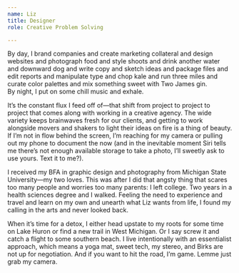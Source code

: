 ```yaml
---
name: Liz
title: Designer
role: Creative Problem Solving

---
```

By day, I brand companies and create marketing collateral and design websites
and photograph food and style shoots and drink another water and downward dog
and write copy and sketch ideas and package files and edit reports and
manipulate type and chop kale and run three miles and curate color palettes and
mix something sweet with Two James gin.<br />
By night, I put on some chill music and exhale.

It’s the constant flux I feed off of—that shift from project to project to
project that comes along with working in a creative agency. The wide variety
keeps brainwaves fresh for our clients, and getting to work alongside movers and
shakers to light their ideas on fire is a thing of beauty. If I’m not in flow
behind the screen, I’m reaching for my camera or pulling out my phone to
document the now (and in the inevitable moment Siri tells me there’s not enough
available storage to take a photo, I’ll sweetly ask to use yours. Text it to
me?).

I received my BFA in graphic design and photography from Michigan State
University—my two loves. This was after I did that angsty thing that scares too
many people and worries too many parents: I left college. Two years in a health
sciences degree and I walked. Feeling the need to experience and travel and
learn on my own and unearth what Liz wants from life, I found my calling in the
arts and never looked back.

When it’s time for a detox, I either head upstate to my roots for some time on
Lake Huron or find a new trail in West Michigan. Or I say screw it and catch a
flight to some southern beach. I live intentionally with an essentialist
approach, which means a yoga mat, sweet tech, my stereo, and Birks are not up
for negotiation. And if you want to hit the road, I’m game. Lemme just grab my
camera.
